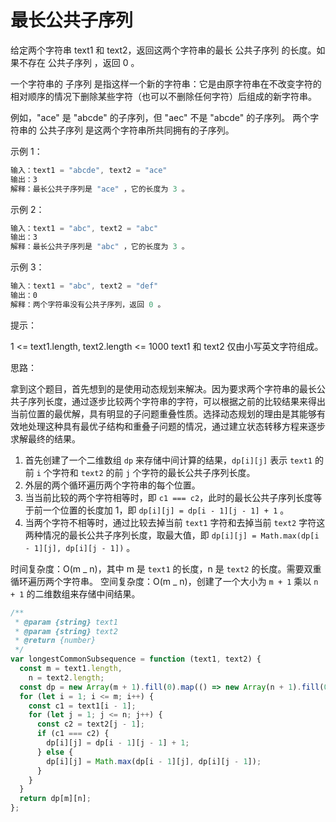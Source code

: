 # 最长公共子序列

给定两个字符串 text1 和 text2，返回这两个字符串的最长 公共子序列 的长度。如果不存在 公共子序列 ，返回 0 。

一个字符串的 子序列 是指这样一个新的字符串：它是由原字符串在不改变字符的相对顺序的情况下删除某些字符（也可以不删除任何字符）后组成的新字符串。

例如，"ace" 是 "abcde" 的子序列，但 "aec" 不是 "abcde" 的子序列。
两个字符串的 公共子序列 是这两个字符串所共同拥有的子序列。

示例 1：

```javascript
输入：text1 = "abcde", text2 = "ace"
输出：3
解释：最长公共子序列是 "ace" ，它的长度为 3 。
```

示例 2：

```javascript
输入：text1 = "abc", text2 = "abc"
输出：3
解释：最长公共子序列是 "abc" ，它的长度为 3 。
```

示例 3：

```javascript
输入：text1 = "abc", text2 = "def"
输出：0
解释：两个字符串没有公共子序列，返回 0 。
```

提示：

1 <= text1.length, text2.length <= 1000
text1 和 text2 仅由小写英文字符组成。

思路：

拿到这个题目，首先想到的是使用动态规划来解决。因为要求两个字符串的最长公共子序列长度，通过逐步比较两个字符串的字符，可以根据之前的比较结果来得出当前位置的最优解，具有明显的子问题重叠性质。选择动态规划的理由是其能够有效地处理这种具有最优子结构和重叠子问题的情况，通过建立状态转移方程来逐步求解最终的结果。

1. 首先创建了一个二维数组 `dp` 来存储中间计算的结果，`dp[i][j]` 表示 `text1` 的前 `i` 个字符和 `text2` 的前 `j` 个字符的最长公共子序列长度。
2. 外层的两个循环遍历两个字符串的每个位置。
3. 当当前比较的两个字符相等时，即 `c1 === c2`，此时的最长公共子序列长度等于前一个位置的长度加 1，即 `dp[i][j] = dp[i - 1][j - 1] + 1` 。
4. 当两个字符不相等时，通过比较去掉当前 `text1` 字符和去掉当前 `text2` 字符这两种情况的最长公共子序列长度，取最大值，即 `dp[i][j] = Math.max(dp[i - 1][j], dp[i][j - 1])` 。

时间复杂度：O(m _ n)，其中 m 是 `text1` 的长度，n 是 `text2` 的长度。需要双重循环遍历两个字符串。
空间复杂度：O(m _ n)，创建了一个大小为 `m + 1` 乘以 `n + 1` 的二维数组来存储中间结果。

```javascript
/**
 * @param {string} text1
 * @param {string} text2
 * @return {number}
 */
var longestCommonSubsequence = function (text1, text2) {
  const m = text1.length,
    n = text2.length;
  const dp = new Array(m + 1).fill(0).map(() => new Array(n + 1).fill(0));
  for (let i = 1; i <= m; i++) {
    const c1 = text1[i - 1];
    for (let j = 1; j <= n; j++) {
      const c2 = text2[j - 1];
      if (c1 === c2) {
        dp[i][j] = dp[i - 1][j - 1] + 1;
      } else {
        dp[i][j] = Math.max(dp[i - 1][j], dp[i][j - 1]);
      }
    }
  }
  return dp[m][n];
};
```
